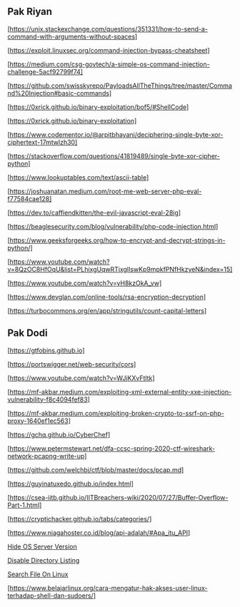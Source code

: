 ## Pak Riyan ## 

[https://unix.stackexchange.com/questions/351331/how-to-send-a-command-with-arguments-without-spaces]

[https://exploit.linuxsec.org/command-injection-bypass-cheatsheet]

[https://medium.com/csg-govtech/a-simple-os-command-injection-challenge-5acf92799f74]

[https://github.com/swisskyrepo/PayloadsAllTheThings/tree/master/Command%20Injection#basic-commands]

[https://0xrick.github.io/binary-exploitation/bof5/#ShellCode]

[https://0xrick.github.io/binary-exploitation]

[https://www.codementor.io/@arpitbhayani/deciphering-single-byte-xor-ciphertext-17mtwlzh30]

[https://stackoverflow.com/questions/41819489/single-byte-xor-cipher-python]

[https://www.lookuptables.com/text/ascii-table]

[https://joshuanatan.medium.com/root-me-web-server-php-eval-f77584cae128]

[https://dev.to/caffiendkitten/the-evil-javascript-eval-28ig]

[https://beaglesecurity.com/blog/vulnerability/php-code-injection.html]

[https://www.geeksforgeeks.org/how-to-encrypt-and-decrypt-strings-in-python/]

[https://www.youtube.com/watch?v=8QzOC8HfOqU&list=PLhixgUqwRTjxglIswKp9mpkfPNfHkzyeN&index=15]

[https://www.youtube.com/watch?v=yH8kzOkA_vw]

[https://www.devglan.com/online-tools/rsa-encryption-decryption]

[https://turbocommons.org/en/app/stringutils/count-capital-letters]


## Pak Dodi ##

[https://gtfobins.github.io]

[https://portswigger.net/web-security/cors]

[https://www.youtube.com/watch?v=WJjKXvFtltk]

[https://mf-akbar.medium.com/exploiting-xml-external-entity-xxe-injection-vulnerability-f8c4094fef83]

[https://mf-akbar.medium.com/exploiting-broken-crypto-to-ssrf-on-php-proxy-1640ef1ec563]

[https://gchq.github.io/CyberChef]

[https://www.petermstewart.net/dfa-ccsc-spring-2020-ctf-wireshark-network-pcapng-write-up]

[https://github.com/welchbj/ctf/blob/master/docs/pcap.md]

[https://guyinatuxedo.github.io/index.html]

[https://csea-iitb.github.io/IITBreachers-wiki/2020/07/27/Buffer-Overflow-Part-1.html]

[https://cryptichacker.github.io/tabs/categories/]

[https://www.niagahoster.co.id/blog/api-adalah/#Apa_itu_API]

[Hide OS Server Version](https://stackoverflow.com/questions/9000853/apache-how-to-hide-server-version-and-operation-system-from-users)

[Disable Directory Listing](https://www.linuxid.net/25413/cara-mudah-disable-directory-listing-di-apache/)

[Search File On Linux](https://www.belajarlinux.org/perintah-mencari-file-di-terminal-linux/)

[https://www.belajarlinux.org/cara-mengatur-hak-akses-user-linux-terhadap-shell-dan-sudoers/]
